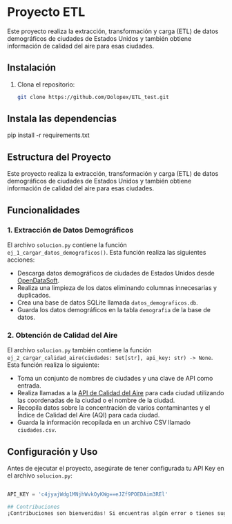 # Proyecto ETL

Este proyecto realiza la extracción, transformación y carga (ETL) de datos demográficos de ciudades de Estados Unidos y también obtiene información de calidad del aire para esas ciudades.

## Instalación

1. Clona el repositorio:

   ```bash
   git clone https://github.com/Dolopex/ETL_test.git

## Instala las dependencias

pip install -r requirements.txt

## Estructura del Proyecto

Este proyecto realiza la extracción, transformación y carga (ETL) de datos demográficos de ciudades de Estados Unidos y también obtiene información de calidad del aire para esas ciudades.

## Funcionalidades

### 1. Extracción de Datos Demográficos

El archivo `solucion.py` contiene la función `ej_1_cargar_datos_demograficos()`. Esta función realiza las siguientes acciones:

- Descarga datos demográficos de ciudades de Estados Unidos desde [OpenDataSoft](https://public.opendatasoft.com/).
- Realiza una limpieza de los datos eliminando columnas innecesarias y duplicados.
- Crea una base de datos SQLite llamada `datos_demograficos.db`.
- Guarda los datos demográficos en la tabla `demografia` de la base de datos.

### 2. Obtención de Calidad del Aire

El archivo `solucion.py` también contiene la función `ej_2_cargar_calidad_aire(ciudades: Set[str], api_key: str) -> None`. Esta función realiza lo siguiente:

- Toma un conjunto de nombres de ciudades y una clave de API como entrada.
- Realiza llamadas a la [API de Calidad del Aire](https://api.api-ninjas.com/v1/airquality) para cada ciudad utilizando las coordenadas de la ciudad o el nombre de la ciudad.
- Recopila datos sobre la concentración de varios contaminantes y el Índice de Calidad del Aire (AQI) para cada ciudad.
- Guarda la información recopilada en un archivo CSV llamado `ciudades.csv`.

## Configuración y Uso

Antes de ejecutar el proyecto, asegúrate de tener configurada tu API Key en el archivo `solucion.py`:

```python

API_KEY = 'c4jyajWdg1MNjhWvkOyKWg==eJZf9POEDAim3REl'

## Contribuciones
¡Contribuciones son bienvenidas! Si encuentras algún error o tienes sugerencias, por favor abre un problema o envía un pull request.